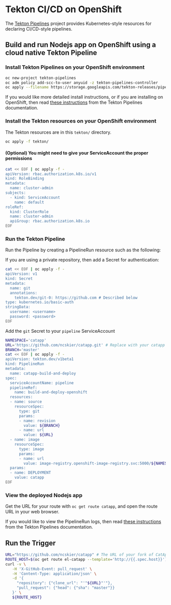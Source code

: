 # Tekton CI/CD on OpenShift

The [Tekton Pipelines](https://github.com/tektoncd/pipeline) project provides
Kubernetes-style resources for declaring CI/CD-style pipelines.

## Build and run Nodejs app on OpenShift using a cloud native Tekton Pipeline

### Install Tekton Pipelines on your OpenShift environment

```bash
oc new-project tekton-pipelines
oc adm policy add-scc-to-user anyuid -z tekton-pipelines-controller
oc apply --filename https://storage.googleapis.com/tekton-releases/pipeline/latest/release.notags.yaml
```

If you would like more detailed install instructions, or if you are installing
on OpenShift, then read [these instructions](https://github.com/tektoncd/pipeline/blob/master/docs/install.md#installing-tekton-pipelines) from the Tekton Pipelines documentation.

### Install the Tekton resources on your OpenShift environment

The Tekton resources are in this `tekton/` directory.

```bash
oc apply -f tekton/
```

#### (Optional) You might need to give your ServiceAccount the proper permissions

```bash
cat << EOF | oc apply -f -
apiVersion: rbac.authorization.k8s.io/v1
kind: RoleBinding
metadata:
  name: cluster-admin
subjects:
  - kind: ServiceAccount
    name: default
roleRef:
  kind: ClusterRole
  name: cluster-admin
  apiGroup: rbac.authorization.k8s.io
EOF
```

### Run the Tekton Pipeline

Run the Pipeline by creating a PipelineRun resource such as the following:

If you are using a private repository, then add a Secret for authentication:
```bash
cat << EOF | oc apply -f -
apiVersion: v1
kind: Secret
metadata:
  name: git
  annotations:
    tekton.dev/git-0: https://github.com # Described below
type: kubernetes.io/basic-auth
stringData:
  username: <username>
  password: <password>
EOF
```
Add the `git` Secret to your `pipeline` ServiceAccount

```bash
NAMESPACE='catapp'
URL='https://github.com/ncskier/catapp.git' # Replace with your catapp repository url
BRANCH='master'
cat << EOF | oc apply -f -
apiVersion: tekton.dev/v1beta1
kind: PipelineRun
metadata:
  name: catapp-build-and-deploy
spec:
  serviceAccountName: pipeline
  pipelineRef:
    name: build-and-deploy-openshift
  resources:
  - name: source
    resourceSpec:
      type: git
      params:
      - name: revision
        value: ${BRANCH}
      - name: url
        value: ${URL}
  - name: image
    resourceSpec:
      type: image
      params:
      - name: url
        value: image-registry.openshift-image-registry.svc:5000/${NAMESPACE}/catapp:latest
  params:
  - name: DEPLOYMENT
    value: catapp
EOF
```

### View the deployed Nodejs app

Get the URL for your route with `oc get route catapp`, and open the route URL in your web browser.

If you would like to view the PipelineRun logs, then read [these instructions](https://github.com/tektoncd/pipeline/blob/master/docs/logs.md) from the Tekton Pipelines
documentation.

## Run the Trigger

```bash
URL="https://github.com/ncskier/catapp" # The URL of your fork of CatApp
ROUTE_HOST=$(oc get route el-catapp --template='http://{{.spec.host}}')
curl -v \
   -H 'X-GitHub-Event: pull_request' \
   -H 'Content-Type: application/json' \
   -d '{
     "repository": {"clone_url": "'"${URL}"'"},
     "pull_request": {"head": {"sha": "master"}}
   }' \
   ${ROUTE_HOST}
```
